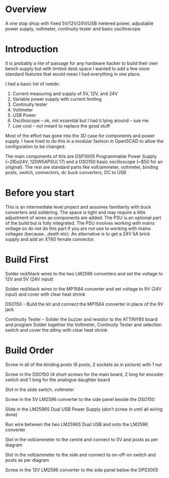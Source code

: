 # Overview
A one stop shop with fixed 5V/12V/24V/USB metered power, adjustable power supply, voltmeter, continuity tester and basic oscilloscope.

# Introduction
It is probably a rite of passage for any hardware hacker to build their own bench supply but with limited desk space I wanted to add a few more standard features that would mean I had everything in one place.

I had a basic list of needs:
1. Current measuring and supply of 5V, 12V, and 24V
2. Variable power supply with current limiting
3. Continuity tester
4. Voltmeter
5. USB Power
6. Oscilloscope – ok, not essential but I had it lying around – sue me.
7. Low cost – not meant to replace the good stuff

Most of the effort has gone into the 3D case for components and power supply. I have tried to do this in a modular fashion in OpenSCAD to allow the configuration to be changed.

The main components of this are DSP3005 Programmable Power Supply (~$28) a 24V, 120W 5A PSU (~$17) and a DSO150 basic oscilloscope (~$50 for an original). The rest are standard parts like volt/ammeter, voltmeter, binding posts, switch, connectors, dc buck converters, DC to USB

# Before you start
This is an intermediate level project and assumes familiarity with buck converters and soldering.  The space is tight and may require a little adjustment of wires as components are added.  The PSU is an optional part of the build but is fully integrated.  The PSU involves working with mains voltage so do not do this part if you are not use to working with mains voltages (because…death etc).  An alternative is to get a 24V 5A brick supply and add an XT60 female connector.

# Build First
Solder red/black wires to the two LM2596 converters and set the voltage to 12V and 5V (24V input)

Solder red/black wires to the MP1584 converter and set voltage to 9V (24V input) and cover with clear heat shrink

DSO150 – Build the kit and connect the MP1584 converter in place of the 9V jack

Continuity Tester – Solder the buzzer and resistor to the ATTINY85 board and program Solder together the Voltmeter, Continuity Tester and selection switch and cover the attiny with clear heat shrink

# Build Order
Screw in all of the binding posts (6 posts, 2 sockets as in picture) with 1 nut

Screw in the DSO150 (4 short screws for the main board, 2 long for encoder switch and 1 long for the analogue daughter board

Slot in the slide switch, voltmeter

Screw in the 5V LM2596 converter to the side panel beside the DSO150

Slide in the LM2596S Dual USB Power Supply (don’t screw in until all wiring done)

Run wire between the two LM2596S Dual USB and onto the LM2596 converter

Slot in the volt/ammeter to the centre and connect to 5V and posts as per diagram

Slot in the volt/ammeter to the side and connect to on-off-on switch and posts as per diagram

Screw in the 12V LM2596 converter to the side panel below the DPS3005
